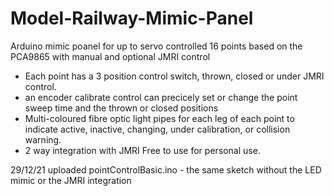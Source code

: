 # Model-Railway-Mimic-Panel
Arduino mimic poanel for up to servo controlled 16 points based on the PCA9865 with manual and optional JMRI control
* Each point has a 3 position control switch, thrown, closed or under JMRI control. 
* an encoder calibrate control can precicely set or change the point sweep time and the thrown or closed positions
* Multi-coloured fibre optic light pipes for each leg of each point to indicate active, inactive, changing, under calibration, or collision warning.
* 2 way integration with JMRI
Free to use for personal use. 


29/12/21 uploaded pointControlBasic.ino - the same sketch without the LED mimic or the JMRI integration
